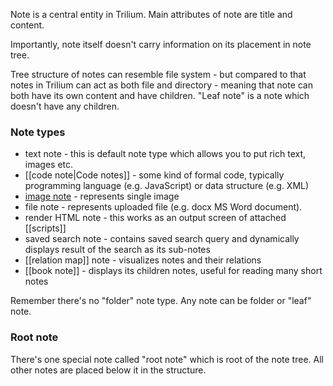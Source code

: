 Note is a central entity in Trilium. Main attributes of note are title and content.

Importantly, note itself doesn't carry information on its placement in note tree.

Tree structure of notes can resemble file system - but compared to that notes in Trilium can act as both file and directory - meaning that note can both have its own content and have children. "Leaf note" is a note which doesn't have any children. 

### Note types

* text note - this is default note type which allows you to put rich text, images etc.
* [[code note|Code notes]] - some kind of formal code, typically programming language (e.g. JavaScript) or data structure (e.g. XML)
* [image note](https://github.com/zadam/trilium/wiki/Images) - represents single image
* file note - represents uploaded file (e.g. docx MS Word document).
* render HTML note - this works as an output screen of attached [[scripts]]
* saved search note - contains saved search query and dynamically displays result of the search as its sub-notes
* [[relation map]] note - visualizes notes and their relations
* [[book note]] - displays its children notes, useful for reading many short notes

Remember there's no "folder" note type. Any note can be folder or "leaf" note.

### Root note
There's one special note called "root note" which is root of the note tree. All other notes are placed below it in the structure.
